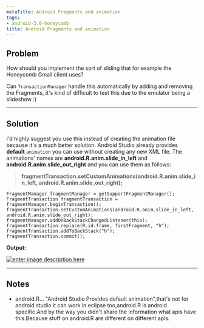 ```yaml
---
metaTitle: Android Fragments and animation
tags:
- android-3.0-honeycomb
title: Android Fragments and animation
---
```


## Problem

How should you implement the sort of sliding that for example the Honeycomb Gmail client uses?


Can `TransactionManager` handle this automatically by adding and removing the Fragments, it's kind of difficult to test this due to the emulator being a slideshow :)



---

## Solution

I'd highly suggest you use this instead of creating the animation file because it's a much better solution. Android Studio already provides **default** `animation` you can use without creating any new XML file. The animations' names are **android.R.anim.slide\_in\_left** and **android.R.anim.slide\_out\_right** and you can use them as follows:



> 
> **fragmentTransaction.setCustomAnimations(android.R.anim.slide\_in\_left, android.R.anim.slide\_out\_right);**
> 
> 
> 



```
FragmentManager fragmentManager = getSupportFragmentManager();
FragmentTransaction fragmentTransaction = fragmentManager.beginTransaction();              
fragmentTransaction.setCustomAnimations(android.R.anim.slide_in_left, android.R.anim.slide_out_right);
fragmentManager.addOnBackStackChangedListener(this);
fragmentTransaction.replace(R.id.frame, firstFragment, "h");
fragmentTransaction.addToBackStack("h");
fragmentTransaction.commit();

```

**Output:**


[![enter image description here](https://i.stack.imgur.com/GnM7k.gif)](https://i.stack.imgur.com/GnM7k.gif)



---

## Notes

- android.R...
"Android Studio Provides default animation",that's not for android studio it can work in eclipse too,android.R is android specific.And by the way you didn't share the information what apis have this.Because stuff on android.R are different on different apis.

